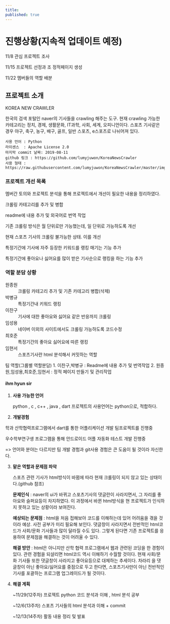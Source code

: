 ```yaml
---
title: 
published: true
---
```


# [](#header-1)진행상황(지속적 업데이트 예정)
11/8 관심 프로젝트 조사

11/15 프로젝트 선정과 조 정적페이지 생성

11/22 멤버들의 역할 배분



## [](#header-2)프로젝트 소개

  KOREA NEW CRAWLER
   
   한국의 검색 포털인 naver의 기사들을 crawling 해주는 도구.
   현재 crawling 가능한 카테고리는 정치, 경제, 생활문화, IT과학, 사회, 세계, 오피니언이다.
    스포츠 기사같은 경우 야구, 축구, 농구, 배구, 골프, 일반 스포츠, e스포츠로 나뉘어져 있다.
    
    사용 언어 : Python
    라이센스  : Apache License 2.0
    마지막 commit 날짜: 2019-08-11
    github 링크 : https://github.com/lumyjuwon/KoreaNewsCrawler
    사용 형태 : https://raw.githubusercontent.com/lumyjuwon/KoreaNewsCrawler/master/img/article_result.PNG
    
### [](#header-3)프로젝트 개선 목록
 멤버간 토의와 프로젝트 분석을 통해 프로젝트에서 개선이 필요한 내용을 정리하였다.
 
 크롤링 카테고리를 추가 및 병합
 
 readme에  내용 추가 및 외국어로 번역 작업
 
 기존 크롤링 방식은 월 단위로만 가능했는데, 일 단위로 가능하도록 개선
 
 현재 스포츠 기사의 크롤링 불가능한 상태. 이를 개선
 
 특정기간에 기사에 자주 등장한 키워드를 랭킹 매기는 기능 추가
 
 특정기간에 좋아요나 싫어요를 많이 받은 기사순으로 랭킹을 하는 기능 추가
    

### [](#header-4)역할 분담 상황
<dl>
<dt>원종원</dt>
<dd>크롤링 카테고리 추가 및 기존 카테고리 병합(삭제)</dd>
<dt>박병규</dt>
<dd>특정기간내 키워드 랭킹</dd>
<dt>이찬구</dt>
<dd>기사에 대한 좋아요와 싫어요 같은 반응까지 크롤링</dd>
<dt>임성용</dt>
<dd>네이버 이외의 사이트에서도 크롤링 가능하도록 코드수정 </dd>
<dt>최호준</dt>
<dd>특정기간의 좋아요 싫어요에 따른 랭킹</dd>
<dt>임현서</dt>
<dd>스포츠기사란 html 분석해서 커밋하는 역할</dd>
</dl>
팀 역할(그룹별 역할분담)
1. 이찬구,박병규  : Readme에 내용 추가 및 번역작업 
2. 원종원,임성용,최호준,임현서  : 정적 페이지 만들기 및 관리작업 

#### [](#header-5)ihm hyun sir

1. **사용 가능한 언어** 

   python , c , c++ , java , dart  프로젝트의 사용언어는 python으로, 적합하다.
2. **개발경험**

  학과 산학협력프로그램에서 dart를 통한 어플리케이션 개발 팀프로젝트를 진행중
  
  우수학부연구생 프로그램을 통해 안드로이드 어플 자동화 테스트 개발 진행중
  
   => 언어와 분야는 다르지만 팀 개발 경험과 git사용 경험은 큰 도움이 될 것이라 자신한다.
  
3. **맡은 역할과 문제점 파악** 

   스포츠 관련 기사가 html방식이 바뀜에 따라 현재 크롤링이 되지 않고 있는 상태이다.(github 참조)
   
   **문제인식** : naver의 ui가 바뀌고 스포츠기사의 댓글란이 사라지면서, 그 자리를 좋아요와 슬퍼요등이 차지하였다. 이 과정에서 바뀐 html방식을 현 프로젝트가 인식하지 못하고 있는 상황이라 보여진다.
                  
   **예상되는 문제점** : html을 처음 접해보아 코드를 이해하는데 있어 어려움을 겪을 것이라 예상. 사전 공부가 미리 필요해 보인다. 댓글창이 사라지면서 전반적인 html코드가 사회/문화 기사들과 많이 달라질 수도 있다. 그렇게 된다면 기존 프로젝트를 응용하여 문제점을 해결하는 것이 어려울 수 있다.
                    
   **해결 방안** : html은 아니지만 산학 협력 프로그램에서 웹과 관련된 코딩을 한 경험이 있다. 관련 경험을 되살리면 html코드 역시 이해하기 수월할 것이다. 현재 사회/문화 기사들 또한 댓글창이 사라지고 좋아요등으로 대체하는 추세이다. 차라리 을 댓글창이 아닌 좋아요/싫어요를 중점으로 두고 한다면, 스포츠기사만이 아닌 전반적인 기사를 포괄하는 프로그램 업그레이드가 될 것이다.

4. **해결 계획**

    ~11/29(12주차) 프로젝트 python 코드 분석과 이해 , html 분석 공부
    
    ~12/6(13주차) 스포츠 기사들의 html 분석과 이해 + commit
    
    ~12/13(14주차) 활동 내용 정리 및 발표
    

